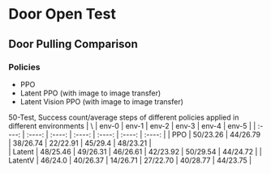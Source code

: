 # Door Open Test

## Door Pulling Comparison
### Policies
- PPO
- Latent PPO (with image to image transfer)
- Latent Vision PPO (with image to image transfer)

50-Test, Success count/average steps of different policies applied in different environments
| \ | env-0 | env-1 | env-2 | env-3 | env-4 | env-5 |
| :----: | :----: | :----: | :----: | :----: | :----: | :----: |
| PPO | 50/23.26 | 44/26.79 | 38/26.74 | 22/22.91 | 45/29.4 | 48/23.21 |  
| Latent | 48/25.46 | 49/26.31 | 46/26.61 | 42/23.92 | 50/29.54 | 44/24.72 |
| LatentV | 46/24.0 | 40/26.37 | 14/26.71 | 27/22.70 | 40/28.77 | 44/23.75 |
